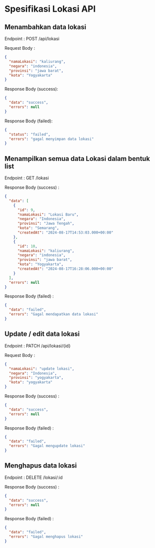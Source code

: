 # Spesifikasi Lokasi API

## Menambahkan data lokasi

Endpoint : POST /api/lokasi


Request Body :

```json
{
  "namaLokasi": "kaliurang",
  "negara": "indonesia",
  "provinsi": "jawa barat",
  "kota": "Yogyakarta"
}
```

Response Body (success):
```json
{
  "data": "success",
  "errors": null
}
```

Response Body (failed):
```json
{
  "status": "failed",
  "errors": "gagal menyimpan data lokasi"
}
```

## Menampilkan semua data Lokasi dalam bentuk list

Endpoint : GET /lokasi

Response Body (success) :
```json
{
  "data": [
    {
      "id": 9,
      "namaLokasi": "Lokasi Baru",
      "negara": "Indonesia",
      "provinsi": "Jawa Tengah",
      "kota": "Semarang",
      "createdAt": "2024-08-17T14:53:03.000+00:00"
    },
    {
      "id": 10,
      "namaLokasi": "kaliurang",
      "negara": "indonesia",
      "provinsi": "jawa barat",
      "kota": "Yogyakarta",
      "createdAt": "2024-08-17T16:28:06.000+00:00"
    }
  ],
  "errors": null
}
```

Response Body (failed) :
```json
{
  "data": "failed",
  "errors": "Gagal mendapatkan data lokasi"
}
```

## Update / edit data lokasi

Endpoint : PATCH /api/lokasi/{id}

Request Body :

```json
{
  "namaLokasi": "update lokasi",
  "negara": "Indonesia",
  "provinsi": "yogyakarta",
  "kota": "yogyakarta"
}
```

Response Body (success) :
```json
{
  "data": "success",
  "errors": null
}
```

Response Body (failed) :
```json
{
  "data": "failed",
  "errors": "Gagal mengupdate lokasi"
}
```

## Menghapus data lokasi

Endpoint : DELETE /lokasi/:id

Response Body (success) :
```json
{
  "data": "success",
  "errors": null
}
```

Response Body (failed) :
```json
{
  "data": "failed",
  "errors": "Gagal menghapus lokasi"
}
```